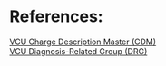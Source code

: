 # References:  
[VCU Charge Description Master (CDM)](https://www.vcuhealth.org/media/file/VCUHealth-Charge-Description-Master_Price-Transparency.xlsx)  
[VCU Diagnosis-Related Group (DRG)](https://www.vcuhealth.org/media/file/VCUHealth-DRG-Report_Price-Transparency.xlsx)   
